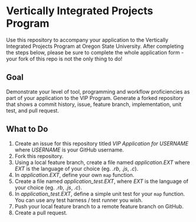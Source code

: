 # Vertically Integrated Projects Program

Use this repository to accompany your application to the Vertically Integrated
Projects Program at Oregon State University. After completing the steps below,
please be sure to complete the whole application form - your fork of this repo
is not the only thing to do!

## Goal

Demonstrate your level of tool, programming and workflow proficiencies as part
of your application to the VIP Program. Generate a forked repository that shows a
commit history, issue, feature branch, implementation, unit test, and pull request.

## What to Do

1. Create an issue for this repository titled _VIP Application for USERNAME_ where _USERNAME_ is your GitHub username.
2. Fork this repository.
3. Using a local feature branch, create a file named _application.EXT_ where _EXT_ is the language of your choice (eg. _.rb_, _.js_, _.c_).
4. In _application.EXT_, define your own `map` function.
5. Create a file named _application_test.EXT_, where _EXT_ is the language of your choice (eg. _.rb_, _.js_, _.c_).
6. In _application_test.EXT_, define a simple unit test for your `map` function. You can use any test harness / test runner you wish.
7. Push your local feature branch to a remote feature branch on GitHub.
8. Create a pull request.

